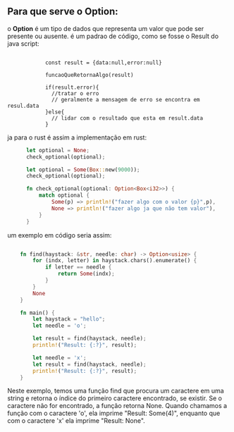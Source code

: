 ## Para que serve o **Option**: 
o **Option** é um tipo de dados que representa um valor que pode ser presente ou ausente.
é um padrao de código, como se fosse o Result do java script:

```js{

            const result = {data:null,error:null}

            funcaoQueRetornaAlgo(result)

            if(result.error){
              //tratar o erro
              // geralmente a mensagem de erro se encontra em resul.data
            }else{
              // lidar com o resultado que esta em result.data
            }

```

ja para o rust é assim a implementação em rust:

```rs
      let optional = None;
      check_optional(optional);

      let optional = Some(Box::new(9000));
      check_optional(optional);

      fn check_optional(optional: Option<Box<i32>>) {
          match optional {
              Some(p) => println!("fazer algo com o valor {p}",p),
              None => println!("fazer algo ja que não tem valor"),
          }
      }
```

um exemplo em código seria assim:

```rs

    fn find(haystack: &str, needle: char) -> Option<usize> {
        for (indx, letter) in haystack.chars().enumerate() {
            if letter == needle {
                return Some(indx);
            }
        }
        None
    }

    fn main() {
        let haystack = "hello";
        let needle = 'o';

        let result = find(haystack, needle);
        println!("Result: {:?}", result);

        let needle = 'x';
        let result = find(haystack, needle);
        println!("Result: {:?}", result);
    }

```

Neste exemplo, temos uma função find que procura um caractere em uma string e retorna o índice do primeiro caractere encontrado, se existir. Se o caractere não for encontrado, a função retorna None. Quando chamamos a função com o caractere 'o', ela imprime "Result: Some(4)", enquanto que com o caractere 'x' ela imprime "Result: None".
